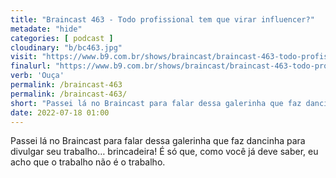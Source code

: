 ```yaml
---
title: "Braincast 463 - Todo profissional tem que virar influencer?"
metadate: "hide"
categories: [ podcast ]
cloudinary: "b/bc463.jpg"
visit: "https://www.b9.com.br/shows/braincast/braincast-463-todo-profissional-tem-que-virar-influencer/"
finalurl: "https://www.b9.com.br/shows/braincast/braincast-463-todo-profissional-tem-que-virar-influencer/"
verb: 'Ouça'
permalink: /braincast-463
permalink: /braincast-463/
short: "Passei lá no Braincast para falar dessa galerinha que faz dancinha para divulgar seu trabalho… brincadeira! É só que, como você já deve saber, eu acho que o trabalho não é o trabalho."
date: 2022-07-18 01:00
---
```

Passei lá no Braincast para falar dessa galerinha que faz dancinha para divulgar seu trabalho… brincadeira! É só que, como você já deve saber, eu acho que o trabalho não é o trabalho.